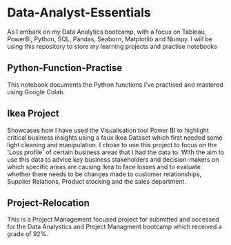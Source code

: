 # Data-Analyst-Essentials
As I embark on my Data Analytics bootcamp, with a focus on Tableau, PowerBi, Python, SQL, Pandas, Seaborn, Matplotlib and Numpy. I will be using this repository to store my learning projects and practise notebooks

## Python-Function-Practise
This notebook documents the Python functions I've practised and mastered using Google Colab.

## Ikea Project 
Showcases how I have used the Visualisation tool Power BI to highlight critical business insights using a faux Ikea Dataset which first needed some light cleaning and manipulation. I chose to use this project to focus on the 'Loss profile' of certain business areas that I had the data to. With the aim to use this data to advice key business stakeholders and decision-makers on which specific areas are causing Ikea to face losses and to evaluate whether there needs to be changes made to customer relationships, Supplier Relations, Product stocking and the sales department.

## Project-Relocation 
This is a Project Management focused project for submitted and accessed for the Data Analystics and Project Managment bootcamp which received a grade of 92%.
